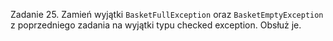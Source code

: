 Zadanie 25.
Zamień wyjątki `BasketFullException` oraz `BasketEmptyException` z poprzedniego zadania na wyjątki typu checked exception.
Obsłuż je.
